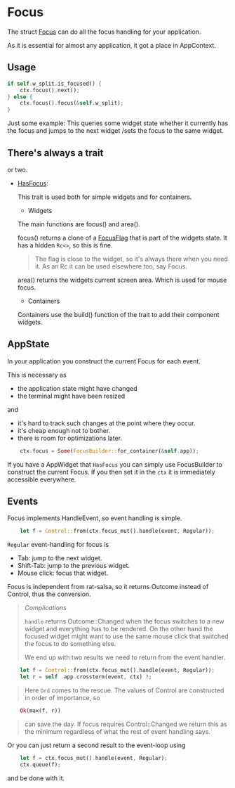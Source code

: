 # Focus

The struct [Focus][refFocus] can do all the focus handling for
your application.

As it is essential for almost any application, it got a place
in AppContext.

## Usage

```rust
if self.w_split.is_focused() {
    ctx.focus().next();
} else {
    ctx.focus().focus(&self.w_split);
}
```

Just some example: This queries some widget state whether it
currently has the focus and jumps to the next widget /sets the
focus to the same widget.

## There's always a trait

or two.

* [HasFocus][refHasFocus]:

  This trait is used both for simple widgets and for containers.

    * Widgets

  The main functions are focus() and area().

  focus() returns a clone of a [FocusFlag][refFocusFlag] that
  is part of the widgets state. It has a hidden `Rc<>`, so this
  is fine.

  > The flag is close to the widget, so it's always there when
  > you need it. As an Rc it can be used elsewhere too, say
  > Focus.

  area() returns the widgets current screen area. Which is used
  for mouse focus.

    * Containers

  Containers use the build() function of the trait to add
  their component widgets.

## AppState

In your application you construct the current Focus for each
event.

This is necessary as

- the application state might have changed
- the terminal might have been resized

and

- it's hard to track such changes at the point where they occur.
- it's cheap enough not to bother.
- there is room for optimizations later.

```rust
    ctx.focus = Some(FocusBuilder::for_container(&self.app));
```

If you have a AppWidget that `HasFocus` you can simply use
FocusBuilder to construct the current Focus. If you then set it
in the `ctx` it is immediately accessible everywhere.

## Events

Focus implements HandleEvent, so event handling is simple.

```rust
    let f = Control::from(ctx.focus_mut().handle(event, Regular));
```

`Regular` event-handling for focus is

- Tab: jump to the next widget.
- Shift-Tab: jump to the previous widget.
- Mouse click: focus that widget.

Focus is independent from rat-salsa, so it returns Outcome
instead of Control, thus the conversion.

> _Complications_
>
> `handle` returns Outcome::Changed when the focus switches to a
> new widget and everything has to be rendered. On the other hand
> the focused widget might want to use the same mouse click that
> switched the focus to do something else.
>
> We end up with two results we need to return from the event
> handler.

```rust
    let f = Control::from(ctx.focus_mut().handle(event, Regular));
    let r = self .app.crossterm(event, ctx) ?;
```

> Here `Ord` comes to the rescue. The values of Control are
> constructed in order of importance, so

```rust
    Ok(max(f, r))
```

> can save the day. If focus requires Control::Changed we return
> this as the minimum regardless of what the rest of event
> handling says.

Or you can just return a second result to the event-loop using

```rust
    let f = ctx.focus_mut().handle(event, Regular);
    ctx.queue(f);
```    

and be done with it.


[refFocusContainer]: https://docs.rs/rat-focus/latest/rat_focus/trait.FocusContainer.html

[refHasFocus]: https://docs.rs/rat-focus/latest/rat_focus/trait.HasFocus.html

[refFocusFlag]: https://docs.rs/rat-focus/latest/rat_focus/struct.FocusFlag.html

[refFocusBuilder]: https://docs.rs/rat-focus/latest/rat_focus/struct.FocusBuilder.html

[refFocus]: https://docs.rs/rat-focus/latest/rat_focus/struct.Focus.html


